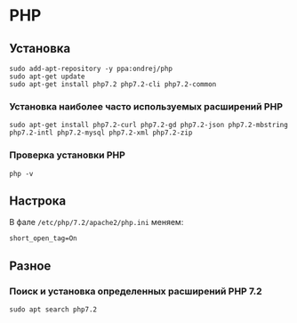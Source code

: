 # PHP

## Установка

    sudo add-apt-repository -y ppa:ondrej/php
    sudo apt-get update
    sudo apt-get install php7.2 php7.2-cli php7.2-common

### Установка наиболее часто используемых расширений PHP

    sudo apt-get install php7.2-curl php7.2-gd php7.2-json php7.2-mbstring php7.2-intl php7.2-mysql php7.2-xml php7.2-zip

### Проверка установки PHP

    php -v

## Настрока

В фале `/etc/php/7.2/apache2/php.ini` меняем:

    short_open_tag=On

## Разное

### Поиск и установка определенных расширений PHP 7.2

    sudo apt search php7.2
